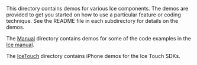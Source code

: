 This directory contains demos for various Ice components. The demos are provided to get you started on how to use a particular feature or coding technique. See the README file in each subdirectory for details on the demos.

The [Manual](./Manual) directory contains demos for some of the code examples in the [Ice manual](https://doc.zeroc.com/display/Ice/Ice+Manual).

The [IceTouch](./IceTouch) directory contains iPhone demos for the Ice Touch SDKs.